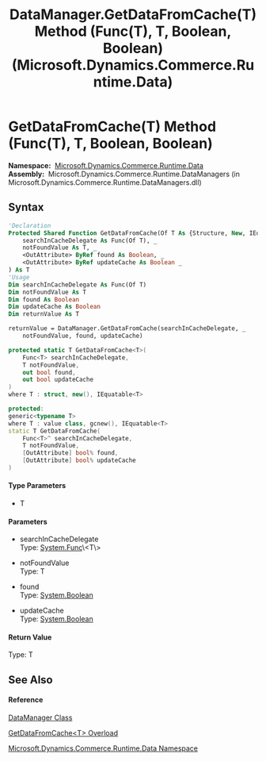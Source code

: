 ﻿---
title: DataManager.GetDataFromCache(T) Method (Func(T), T, Boolean, Boolean) (Microsoft.Dynamics.Commerce.Runtime.Data)
TOCTitle: GetDataFromCache(T) Method (Func(T), T, Boolean, Boolean)
ms:assetid: M:Microsoft.Dynamics.Commerce.Runtime.Data.DataManager.GetDataFromCache``1(System.Func{``0},``0,System.Boolean@,System.Boolean@)
ms:mtpsurl: https://technet.microsoft.com/en-us/library/Dn969360(v=AX.60)
ms:contentKeyID: 65322973
ms.date: 05/18/2015
mtps_version: v=AX.60
dev_langs:
- vb
- csharp
- c++
---

# GetDataFromCache(T) Method (Func(T), T, Boolean, Boolean)

**Namespace:**  [Microsoft.Dynamics.Commerce.Runtime.Data](microsoft-dynamics-commerce-runtime-data-namespace.md)  
**Assembly:**  Microsoft.Dynamics.Commerce.Runtime.DataManagers (in Microsoft.Dynamics.Commerce.Runtime.DataManagers.dll)

## Syntax

``` vb
'Declaration
Protected Shared Function GetDataFromCache(Of T As {Structure, New, IEquatable(Of T)}) ( _
    searchInCacheDelegate As Func(Of T), _
    notFoundValue As T, _
    <OutAttribute> ByRef found As Boolean, _
    <OutAttribute> ByRef updateCache As Boolean _
) As T
'Usage
Dim searchInCacheDelegate As Func(Of T)
Dim notFoundValue As T
Dim found As Boolean
Dim updateCache As Boolean
Dim returnValue As T

returnValue = DataManager.GetDataFromCache(searchInCacheDelegate, _
    notFoundValue, found, updateCache)
```

``` csharp
protected static T GetDataFromCache<T>(
    Func<T> searchInCacheDelegate,
    T notFoundValue,
    out bool found,
    out bool updateCache
)
where T : struct, new(), IEquatable<T>
```

``` c++
protected:
generic<typename T>
where T : value class, gcnew(), IEquatable<T>
static T GetDataFromCache(
    Func<T>^ searchInCacheDelegate, 
    T notFoundValue, 
    [OutAttribute] bool% found, 
    [OutAttribute] bool% updateCache
)
```

#### Type Parameters

  - T

#### Parameters

  - searchInCacheDelegate  
    Type: [System.Func](https://technet.microsoft.com/en-us/library/bb534960\(v=ax.60\))\<T\>  

<!-- end list -->

  - notFoundValue  
    Type: T  

<!-- end list -->

  - found  
    Type: [System.Boolean](https://technet.microsoft.com/en-us/library/a28wyd50\(v=ax.60\))  

<!-- end list -->

  - updateCache  
    Type: [System.Boolean](https://technet.microsoft.com/en-us/library/a28wyd50\(v=ax.60\))  

#### Return Value

Type: T  

## See Also

#### Reference

[DataManager Class](datamanager-class-microsoft-dynamics-commerce-runtime-data.md)

[GetDataFromCache\<T\> Overload](datamanager-getdatafromcache-t-method-microsoft-dynamics-commerce-runtime-data.md)

[Microsoft.Dynamics.Commerce.Runtime.Data Namespace](microsoft-dynamics-commerce-runtime-data-namespace.md)

